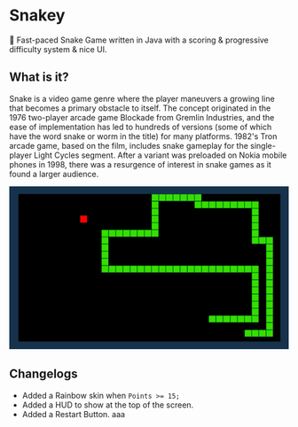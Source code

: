 # Snakey
🐍 Fast-paced Snake Game written in Java with a scoring & progressive difficulty system & nice UI.

## What is it?
Snake is a video game genre where the player maneuvers a growing line that becomes a primary obstacle to itself. The concept originated in the 1976 two-player arcade game Blockade from Gremlin Industries, and the ease of implementation has led to hundreds of versions (some of which have the word snake or worm in the title) for many platforms. 1982's Tron arcade game, based on the film, includes snake gameplay for the single-player Light Cycles segment. After a variant was preloaded on Nokia mobile phones in 1998, there was a resurgence of interest in snake games as it found a larger audience.

<img src="https://raw.githubusercontent.com/xShamir/Snakey/master/snake_game.png">

## Changelogs
- Added a Rainbow skin when ```Points >= 15;```
- Added a HUD to show at the top of the screen.
- Added a Restart Button.
aaa
